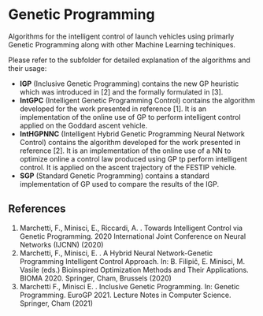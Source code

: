 # Genetic Programming

Algorithms for the intelligent control of launch vehicles using primarly Genetic Programming along with other Machine Learning techiniques.

Please refer to the subfolder for detailed explanation of the algorithms and their usage:
* **IGP** (Inclusive Genetic Programming) contains the new GP heuristic which was introduced in [2] and the formally formulated in [3].
* **IntGPC** (Intelligent Genetic Programming Control) contains the algorithm developed for the work presented in reference [1]. It is an implementation of the online use of GP to perform intelligent control applied on the Goddard ascent vehicle.
* **IntHGPNNC** (Intelligent Hybrid Genetic Programming Neural Network Control) contains the algorithm developed for the work presented in reference [2]. It is an implementation of the online use of a NN to optimize online a control law produced using GP tp perform intelligent control. It is applied on the ascent trajectory of the FESTIP vehicle.
*  **SGP** (Standard Genetic Programming) contains a standard implementation of GP used to compare the results of the IGP.

## References
1. Marchetti, F., Minisci, E., Riccardi, A. . Towards Intelligent Control via Genetic Programming. 2020 International Joint Conference on Neural Networks (IJCNN) (2020)
2. Marchetti, F., Minisci, E. . A Hybrid Neural Network-Genetic Programming Intelligent Control Approach. In: B. Filipič, E. Minisci, M. Vasile (eds.) Bioinspired Optimization Methods and Their Applications. BIOMA 2020. Springer, Cham, Brussels (2020) 
3. Marchetti F., Minisci E. . Inclusive Genetic Programming. In: Genetic Programming. EuroGP 2021. Lecture Notes in Computer Science. Springer, Cham (2021)
